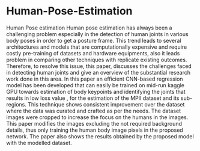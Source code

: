 # Human-Pose-Estimation
Human Pose estimation
Human pose estimation has always been a challenging problem especially in the detection of human joints in various body poses in order to get a posture frame. This trend leads to several architectures and models that are computationally expensive and require costly  pre-training of datasets  and hardware equipments, also it leads problem in comparing other techniques with replicate existing outcomes. Therefore, to resolve this issue, this paper,  discusses the challenges faced in   detecting human joints and give an overview of the substantial research  work done in this area.  In this paper an efficient CNN-based regression model has been developed that can easily be trained on mid-run kaggle GPU towards estimation of body keypoints and identifying the joints that results in low loss value , for the estimation of the MPII dataset and its sub-regions. This technique shows consistent improvement over the dataset where the data was curated and crafted as per the needs. The dataset images were cropped to increase the focus on the humans in the images. This paper modifies the images excluding the not required  background details, thus only training the human body image pixels in the proposed network. The paper also shows the results obtained by the proposed model with the modelled dataset.
